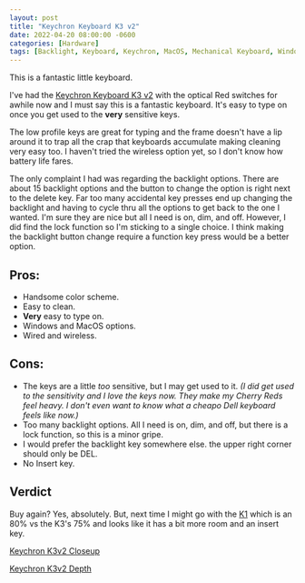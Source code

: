 ```yaml
---
layout: post
title: "Keychron Keyboard K3 v2"
date: 2022-04-20 08:00:00 -0600
categories: [Hardware]
tags: [Backlight, Keyboard, Keychron, MacOS, Mechanical Keyboard, Windows]
---
```


This is a fantastic little keyboard.

I've had the [Keychron Keyboard K3 v2](https://www.keychron.com/products/keychron-k3-wireless-mechanical-keyboard) with the  optical Red switches for awhile now and I must say this is a fantastic keyboard. It's easy to type on once you get used to the **very** sensitive keys.

The low profile keys are great for typing and the frame doesn't have a lip around it to trap all the crap that keyboards accumulate making cleaning very easy too. I haven't tried the wireless option yet, so I don't know how battery life fares.

The only complaint I had was regarding the backlight options. There are about 15 backlight options and the button to change the option is right next to the delete key. Far too many accidental key presses end up changing the backlight and having to cycle thru all the options to get back to the one I wanted. I'm sure they are nice but all I need is on, dim, and off. However, I did find the lock function so I'm sticking to a single choice. I think making the backlight button change require a function key press would be a better option.

## Pros:

* Handsome color scheme.
* Easy to clean.
* **Very** easy to type on.
* Windows and MacOS options.
* Wired and wireless.

## Cons:

* The keys are a little *too* sensitive, but I may get used to it. *(I did get used to the sensitivity and I love the keys now. They make my Cherry Reds feel heavy. I don't even want to know what a cheapo Dell keyboard feels like now.)*
* Too many backlight options. All I need is on, dim, and off, but there is a lock function, so this is a minor gripe.
* I would prefer the backlight key somewhere else. the upper right corner should only be DEL.
* No Insert key.

## Verdict

Buy again? Yes, absolutely. But, next time I might go with the [K1](https://www.keychron.com/products/keychron-k1-wireless-mechanical-keyboard) which is an 80% vs the K3's 75% and looks like it has a bit more room and an insert key.

[Keychron K3v2 Closeup](/assets/2022/07/keychron-k3v2-closeup.jpg)

[Keychron K3v2 Depth](/assets/2022/07/keychron-k3v2-depth.jpg)
